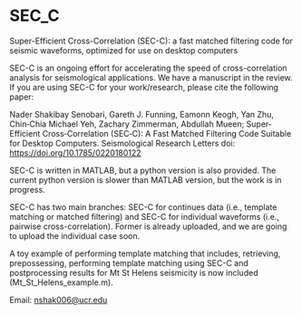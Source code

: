 # SEC_C

Super-Efficient Cross-Correlation (SEC-C): a fast matched filtering code for seismic waveforms, optimized for use on desktop computers

SEC-C is an ongoing effort for accelerating the speed of cross-correlation analysis for seismological applications. We have a manuscript in the review. If you are using SEC-C for your work/research, please cite the following paper:

Nader Shakibay Senobari, Gareth J. Funning, Eamonn Keogh, Yan Zhu, Chin‐Chia Michael Yeh, Zachary Zimmerman, Abdullah Mueen; Super‐Efficient Cross‐Correlation (SEC‐C): A Fast Matched Filtering Code Suitable for Desktop Computers. Seismological Research Letters doi: https://doi.org/10.1785/0220180122

SEC-C is written in MATLAB, but a python version is also provided. The current python version is slower than MATLAB version, but the work is in progress.

SEC-C has two main branches: SEC-C for continues data (i.e., template matching or matched filtering) and SEC-C for individual waveforms (i.e., pairwise cross-correlation). Former is already uploaded, and we are going to upload the individual case soon.

A toy example of performing template matching that includes, retrieving, prepossessing, performing template matching using SEC-C and postprocessing results for Mt St Helens seismicity is now included (Mt_St_Helens_example.m).


Email: nshak006@ucr.edu
